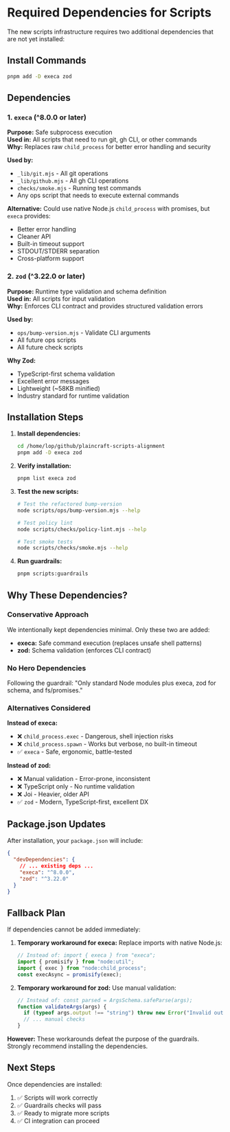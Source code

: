 # Required Dependencies for Scripts

The new scripts infrastructure requires two additional dependencies that are not yet installed:

## Install Commands

```bash
pnpm add -D execa zod
```

## Dependencies

### 1. `execa` (^8.0.0 or later)

**Purpose:** Safe subprocess execution  
**Used in:** All scripts that need to run git, gh CLI, or other commands  
**Why:** Replaces raw `child_process` for better error handling and security

**Used by:**

- `_lib/git.mjs` - All git operations
- `_lib/github.mjs` - All gh CLI operations
- `checks/smoke.mjs` - Running test commands
- Any ops script that needs to execute external commands

**Alternative:** Could use native Node.js `child_process` with promises, but `execa` provides:

- Better error handling
- Cleaner API
- Built-in timeout support
- STDOUT/STDERR separation
- Cross-platform support

### 2. `zod` (^3.22.0 or later)

**Purpose:** Runtime type validation and schema definition  
**Used in:** All scripts for input validation  
**Why:** Enforces CLI contract and provides structured validation errors

**Used by:**

- `ops/bump-version.mjs` - Validate CLI arguments
- All future ops scripts
- All future check scripts

**Why Zod:**

- TypeScript-first schema validation
- Excellent error messages
- Lightweight (~58KB minified)
- Industry standard for runtime validation

## Installation Steps

1. **Install dependencies:**

   ```bash
   cd /home/lop/github/plaincraft-scripts-alignment
   pnpm add -D execa zod
   ```

2. **Verify installation:**

   ```bash
   pnpm list execa zod
   ```

3. **Test the new scripts:**

   ```bash
   # Test the refactored bump-version
   node scripts/ops/bump-version.mjs --help

   # Test policy lint
   node scripts/checks/policy-lint.mjs --help

   # Test smoke tests
   node scripts/checks/smoke.mjs --help
   ```

4. **Run guardrails:**
   ```bash
   pnpm scripts:guardrails
   ```

## Why These Dependencies?

### Conservative Approach

We intentionally kept dependencies minimal. Only these two are added:

- **execa:** Safe command execution (replaces unsafe shell patterns)
- **zod:** Schema validation (enforces CLI contract)

### No Hero Dependencies

Following the guardrail: "Only standard Node modules plus execa, zod for schema, and fs/promises."

### Alternatives Considered

**Instead of execa:**

- ❌ `child_process.exec` - Dangerous, shell injection risks
- ❌ `child_process.spawn` - Works but verbose, no built-in timeout
- ✅ `execa` - Safe, ergonomic, battle-tested

**Instead of zod:**

- ❌ Manual validation - Error-prone, inconsistent
- ❌ TypeScript only - No runtime validation
- ❌ Joi - Heavier, older API
- ✅ `zod` - Modern, TypeScript-first, excellent DX

## Package.json Updates

After installation, your `package.json` will include:

```json
{
  "devDependencies": {
    // ... existing deps ...
    "execa": "^8.0.0",
    "zod": "^3.22.0"
  }
}
```

## Fallback Plan

If dependencies cannot be added immediately:

1. **Temporary workaround for execa:**
   Replace imports with native Node.js:

   ```js
   // Instead of: import { execa } from "execa";
   import { promisify } from "node:util";
   import { exec } from "node:child_process";
   const execAsync = promisify(exec);
   ```

2. **Temporary workaround for zod:**
   Use manual validation:
   ```js
   // Instead of: const parsed = ArgsSchema.safeParse(args);
   function validateArgs(args) {
     if (typeof args.output !== "string") throw new Error("Invalid output");
     // ... manual checks
   }
   ```

**However:** These workarounds defeat the purpose of the guardrails. Strongly recommend installing the dependencies.

## Next Steps

Once dependencies are installed:

1. ✅ Scripts will work correctly
2. ✅ Guardrails checks will pass
3. ✅ Ready to migrate more scripts
4. ✅ CI integration can proceed
